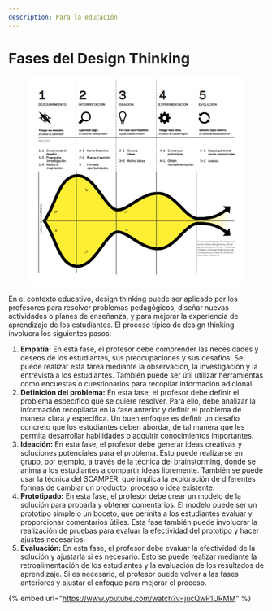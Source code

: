 ```yaml
---
description: Para la educación
---
```


# Fases del Design Thinking

<figure><img src="../.gitbook/assets/image (14).png" alt=""><figcaption></figcaption></figure>

En el contexto educativo, design thinking puede ser aplicado por los profesores para resolver problemas pedagógicos, diseñar nuevas actividades o planes de enseñanza, y para mejorar la experiencia de aprendizaje de los estudiantes. El proceso típico de design thinking involucra los siguientes pasos:

1. **Empatía:** En esta fase, el profesor debe comprender las necesidades y deseos de los estudiantes, sus preocupaciones y sus desafíos. Se puede realizar esta tarea mediante la observación, la investigación y la entrevista a los estudiantes. También puede ser útil utilizar herramientas como encuestas o cuestionarios para recopilar información adicional.
2. **Definición del problema:** En esta fase, el profesor debe definir el problema específico que se quiere resolver. Para ello, debe analizar la información recopilada en la fase anterior y definir el problema de manera clara y específica. Un buen enfoque es definir un desafío concreto que los estudiantes deben abordar, de tal manera que les permita desarrollar habilidades o adquirir conocimientos importantes.
3. **Ideación:** En esta fase, el profesor debe generar ideas creativas y soluciones potenciales para el problema. Esto puede realizarse en grupo, por ejemplo, a través de la técnica del brainstorming, donde se anima a los estudiantes a compartir ideas libremente. También se puede usar la técnica del SCAMPER, que implica la exploración de diferentes formas de cambiar un producto, proceso o idea existente.
4. **Prototipado:** En esta fase, el profesor debe crear un modelo de la solución para probarla y obtener comentarios. El modelo puede ser un prototipo simple o un boceto, que permita a los estudiantes evaluar y proporcionar comentarios útiles. Esta fase también puede involucrar la realización de pruebas para evaluar la efectividad del prototipo y hacer ajustes necesarios.
5. **Evaluación:** En esta fase, el profesor debe evaluar la efectividad de la solución y ajustarla si es necesario. Esto se puede realizar mediante la retroalimentación de los estudiantes y la evaluación de los resultados de aprendizaje. Si es necesario, el profesor puede volver a las fases anteriores y ajustar el enfoque para mejorar el proceso.

{% embed url="https://www.youtube.com/watch?v=jucQwP1URMM" %}
